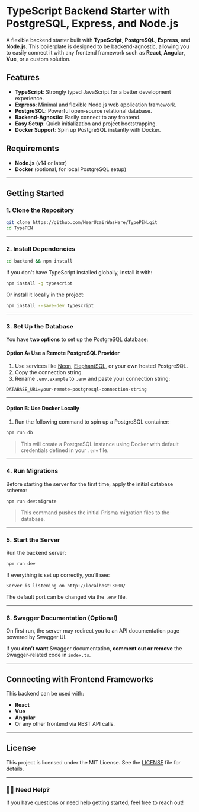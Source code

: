 # TypeScript Backend Starter with PostgreSQL, Express, and Node.js

A flexible backend starter built with **TypeScript**, **PostgreSQL**, **Express**, and **Node.js**. This boilerplate is designed to be backend-agnostic, allowing you to easily connect it with any frontend framework such as **React**, **Angular**, **Vue**, or a custom solution.

## Features

* **TypeScript**: Strongly typed JavaScript for a better development experience.
* **Express**: Minimal and flexible Node.js web application framework.
* **PostgreSQL**: Powerful open-source relational database.
* **Backend-Agnostic**: Easily connect to any frontend.
* **Easy Setup**: Quick initialization and project bootstrapping.
* **Docker Support**: Spin up PostgreSQL instantly with Docker.

## Requirements

* **Node.js** (v14 or later)
* **Docker** (optional, for local PostgreSQL setup)

---

## Getting Started

### 1. Clone the Repository

```bash
git clone https://github.com/MeerUzairWasHere/TypePEN.git
cd TypePEN
```

---

### 2. Install Dependencies

```bash
cd backend && npm install
```

If you don't have TypeScript installed globally, install it with:

```bash
npm install -g typescript
```

Or install it locally in the project:

```bash
npm install --save-dev typescript
```

---

### 3. Set Up the Database

You have **two options** to set up the PostgreSQL database:

#### Option A: Use a Remote PostgreSQL Provider

1. Use services like [Neon](https://neon.tech), [ElephantSQL](https://www.elephantsql.com/), or your own hosted PostgreSQL.
2. Copy the connection string.
3. Rename `.env.example` to `.env` and paste your connection string:

```env
DATABASE_URL=your-remote-postgresql-connection-string
```

---

#### Option B: Use Docker Locally

1. Run the following command to spin up a PostgreSQL container:

```bash
npm run db
```

> This will create a PostgreSQL instance using Docker with default credentials defined in your `.env` file.

---

### 4. Run Migrations

Before starting the server for the first time, apply the initial database schema:

```bash
npm run dev:migrate
```

> This command pushes the initial Prisma migration files to the database.

---

### 5. Start the Server

Run the backend server:

```bash
npm run dev
```

If everything is set up correctly, you’ll see:

```
Server is listening on http://localhost:3000/
```

The default port can be changed via the `.env` file.

---

### 6. Swagger Documentation (Optional)

On first run, the server may redirect you to an API documentation page powered by Swagger UI.

If you **don’t want** Swagger documentation, **comment out or remove** the Swagger-related code in `index.ts`.

---

## Connecting with Frontend Frameworks

This backend can be used with:

* **React**
* **Vue**
* **Angular**
* Or any other frontend via REST API calls.

---

## License

This project is licensed under the MIT License. See the [LICENSE](LICENSE) file for details.

---

### 🙋‍♂️ Need Help?

If you have questions or need help getting started, feel free to reach out!
